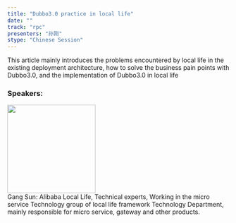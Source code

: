 ```yaml
---
title: "Dubbo3.0 practice in local life"
date: "" 
track: "rpc"
presenters: "孙刚"
stype: "Chinese Session"
---
```

This article mainly introduces the problems encountered by local life in the existing deployment architecture, how to solve the business pain points with Dubbo3.0, and the implementation of Dubbo3.0 in local life
 ### Speakers: 
 <img src="images/speaker/1091.png" width="200" /><br>Gang Sun: Alibaba Local Life, Technical experts, Working in the micro service Technology group of local life framework Technology Department, mainly responsible for micro service, gateway and other products.

 